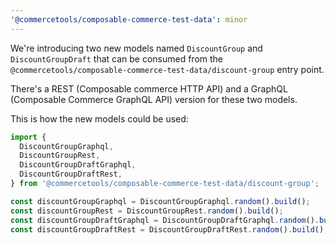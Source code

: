 ```yaml
---
'@commercetools/composable-commerce-test-data': minor
---
```


We're introducing two new models named `DiscountGroup` and `DiscountGroupDraft` that can be consumed from the `@commercetools/composable-commerce-test-data/discount-group` entry point.

There's a REST (Composable commerce HTTP API) and a GraphQL (Composable Commerce GraphQL API) version for these two models.

This is how the new models could be used:

```ts
import {
  DiscountGroupGraphql,
  DiscountGroupRest,
  DiscountGroupDraftGraphql,
  DiscountGroupDraftRest,
} from '@commercetools/composable-commerce-test-data/discount-group';

const discountGroupGraphql = DiscountGroupGraphql.random().build();
const discountGroupRest = DiscountGroupRest.random().build();
const discountGroupDraftGraphql = DiscountGroupDraftGraphql.random().build();
const discountGroupDraftRest = DiscountGroupDraftRest.random().build();
```
